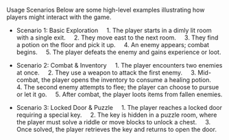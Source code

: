 Usage Scenarios
Below are some high-level examples illustrating how players might interact with the game.

- Scenario 1: Basic Exploration  
  1. The player starts in a dimly lit room with a single exit.  
  2. They move east to the next room.  
  3. They find a potion on the floor and pick it up.  
  4. An enemy appears; combat begins.  
  5. The player defeats the enemy and gains experience or loot.

- Scenario 2: Combat & Inventory  
  1. The player encounters two enemies at once.  
  2. They use a weapon to attack the first enemy.  
  3. Mid-combat, the player opens the inventory to consume a healing potion.  
  4. The second enemy attempts to flee; the player can choose to pursue or let it go.  
  5. After combat, the player loots items from fallen enemies.

- Scenario 3: Locked Door & Puzzle  
  1. The player reaches a locked door requiring a special key.  
  2. The key is hidden in a puzzle room, where the player must solve a riddle or move blocks to unlock a chest.  
  3. Once solved, the player retrieves the key and returns to open the door.